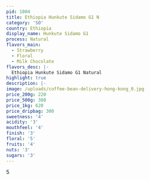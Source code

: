 ```yaml
---
pid: 1004
title: Ethiopia Hunkute Sidamo G1 N
category: 'SO'
country: Ethiopia
display_name: Hunkute Sidamo G1
process: Natural
flavors_main:
  - Strawberry
  - Floral
  - Milk Chocolate
flavors_desc: |-
  Ethiopia Hunkute Sidamo G1 Natural
highlight: true
description: |-
image: /uploads/coffee-bean-delivery-hong-kong_0.jpg
price_200g: 220
price_500g: 380
price_1kg: 620
price_dripbag: 300
sweetness: '4'
acidity: '3'
mouthfeel: '4'
finish: '3'
floral: '5'
fruits: '4'
nuts: '3'
sugars: '3'
---
```


5
